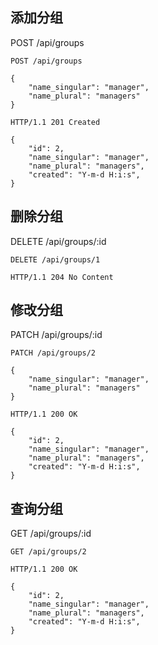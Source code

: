 ## 添加分组

POST /api/groups

```
POST /api/groups

{
    "name_singular": "manager",
    "name_plural": "managers"
}

HTTP/1.1 201 Created

{
    "id": 2,
    "name_singular": "manager",
    "name_plural": "managers",
    "created": "Y-m-d H:i:s",
}
```

## 删除分组

DELETE /api/groups/:id

```
DELETE /api/groups/1

HTTP/1.1 204 No Content
```

## 修改分组

PATCH /api/groups/:id

```
PATCH /api/groups/2

{
    "name_singular": "manager",
    "name_plural": "managers"
}

HTTP/1.1 200 OK

{
    "id": 2,
    "name_singular": "manager",
    "name_plural": "managers",
    "created": "Y-m-d H:i:s",
}
```

## 查询分组

GET /api/groups/:id

```
GET /api/groups/2

HTTP/1.1 200 OK

{
    "id": 2,
    "name_singular": "manager",
    "name_plural": "managers",
    "created": "Y-m-d H:i:s",
}
```
